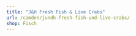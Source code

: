 ```yaml
---
title: "J&H Fresh Fish & Live Crabs"
url: /camden/jundh-fresh-fish-und-live-crabs/
shop: Fisch
---
```

